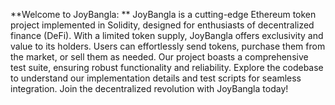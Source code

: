 **Welcome to JoyBangla:
**
JoyBangla is a cutting-edge Ethereum token project implemented in Solidity, designed for enthusiasts of decentralized finance (DeFi). With a limited token supply, JoyBangla offers exclusivity and value to its holders. Users can effortlessly send tokens, purchase them from the market, or sell them as needed. Our project boasts a comprehensive test suite, ensuring robust functionality and reliability. Explore the codebase to understand our implementation details and test scripts for seamless integration. Join the decentralized revolution with JoyBangla today!
